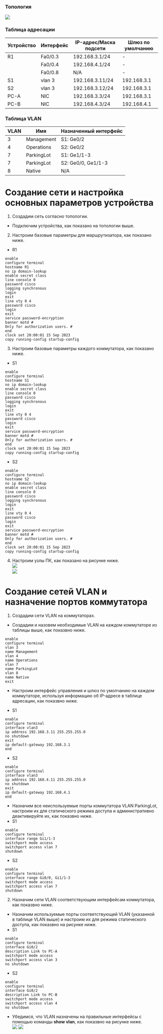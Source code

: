### Топология
![](https://github.com/devops-user/otus/blob/main/homeworks_prof/homework_02/images/topology.png)

### Таблица адресации
| Устройство | Интерфейс | IP-адрес/Маска подсети | Шлюз по умолчанию |
--- | --- | --- | --- |
| R1 | Fa0/0.3 | 192.168.3.1/24 | - |
|  | Fa0/0.4 | 192.168.4.1/24 | - |
|  | Fa0/0.8 | N/A | - |
| S1 | vlan 3 | 192.168.3.11/24 | 192.168.3.1 |
| S2 | vlan 3 | 192.168.3.12/24 | 192.168.3.1 |
| PC-A | NIC | 192.168.3.3/24 | 192.168.3.1 |
| PC-B | NIC | 192.168.4.3/24 | 192.168.4.1 |

### Таблица VLAN
| VLAN | Имя | Назначенный интерфейс |
--- | --- | --- |
| 3 | Management | S1: Ge0/2 |
| 4 | Operations | S2: Ge0/2 |
| 7 | ParkingLot | S1: Ge1/1-3 |
| 7 | ParkingLot | S2: Ge0/0, Ge1/1-3 |
| 8 | Native | N/A |

# Создание сети и настройка основных параметров устройства
1. Создадим сеть согласно топологии.
  * Подключим устройства, как показано на топологии выше.
2. Настроим базовые параметры для маршрутизатора, как показано ниже.
  * R1
```
enable
configure terminal
hostname R1
no ip domain-lookup
enable secret class
line console 0
password cisco
logging synchronous
login
exit
line vty 0 4
password cisco
login
exit
service password-encryption
banner motd #
Only for authorization users. #
end
clock set 20:00:01 15 Sep 2023
copy running-config startup-config
```

3. Настроим базовые параметры каждого коммутатора, как показано ниже.
  * S1
```
enable
configure terminal
hostname S1
no ip domain-lookup
enable secret class
line console 0
password cisco
logging synchronous
login
exit
line vty 0 4
password cisco
login
exit
service password-encryption
banner motd #
Only for authorization users. #
end
clock set 20:00:01 15 Sep 2023
copy running-config startup-config
```
  * S2
```
enable
configure terminal
hostname S2
no ip domain-lookup
enable secret class
line console 0
password cisco
logging synchronous
login
exit
line vty 0 4
password cisco
login
exit
service password-encryption
banner motd #
Only for authorization users. #
end
clock set 20:00:01 15 Sep 2023
copy running-config startup-config
```
4. Настроим узлы ПК, как показано на рисунке ниже.  
![](https://github.com/devops-user/otus/blob/main/homeworks_prof/homework_02/images/PC-A.PNG)  
![](https://github.com/devops-user/otus/blob/main/homeworks_prof/homework_02/images/PC-B.PNG)

# Создание сетей VLAN и назначение портов коммутатора
1. Создадим сети VLAN на коммутаторах.
* Создадим и назовем необходимые VLAN на каждом коммутаторе из таблицы выше, как показвно ниже.
```
enable
configure terminal
vlan 3
name Management
vlan 4
name Operations
vlan 7
name ParkingLot
vlan 8
name Native
exit
```

* Настроим интерфейс управления и шлюз по умолчанию на каждом коммутаторе, используя информацию об IP-адресе в таблице адресации, как показвно ниже.

* S1
```
enable
configure terminal
interface vlan3
ip address 192.168.3.11 255.255.255.0
no shutdown
exit
ip default-gateway 192.168.3.1
end
```

  * S2
```
enable
configure terminal
interface vlan3
ip address 192.168.4.11 255.255.255.0
no shutdown
exit
ip default-gateway 192.168.4.1
end
```
* Назначим все неиспользуемые порты коммутатора VLAN ParkingLot, настроим их для статического режима доступа и административно деактивируйте их, как показвно ниже.
* S1
```
enable
configure terminal
interface range Gi1/1-3
switchport mode access 
switchport access vlan 7
shutdown
```
* S2
```
enable
configure terminal
interface range Gi0/0, Gi1/1-3
switchport mode access 
switchport access vlan 7
shutdown
```

2. Назначим сети VLAN соответствующим интерфейсам коммутатора, как показвно ниже.
  * Назначим используемые порты соответствующей VLAN (указанной в таблице VLAN выше) и настроим их для режима статического доступа, как показвно на рисунке ниже.
* S1
```
enable
configure terminal
interface Gi0/2
description Link to PC-A
switchport mode access 
switchport access vlan 3
no shutdown
```
* S2
```
enable
configure terminal
interface Gi0/2
description Link to PC-B
switchport mode access 
switchport access vlan 4
no shutdown
```

  * Убедимся, что VLAN назначены на правильные интерфейсы с помощью команды **show vlan**, как показвно на рисунке ниже.  
![](https://github.com/devops-user/otus/blob/main/homeworks_prof/homework_02/images/S1_vlan.PNG)
![](https://github.com/devops-user/otus/blob/main/homeworks_prof/homework_02/images/S2_vlan.PNG)
